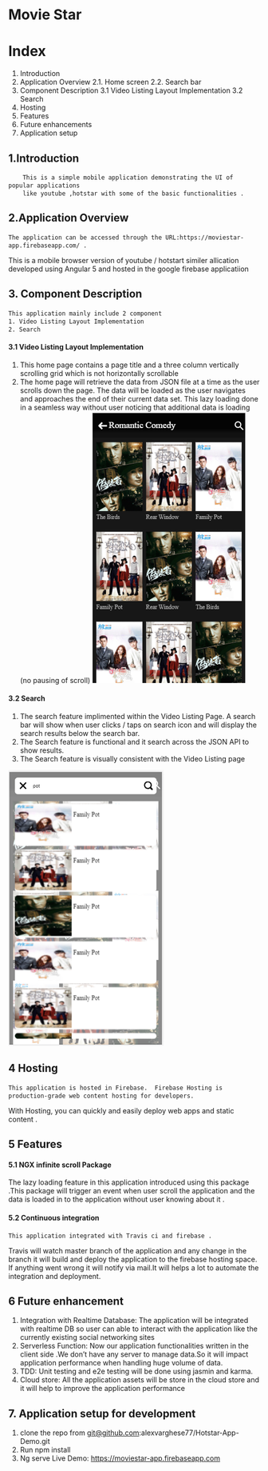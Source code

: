 # Movie Star 

	
# Index
 1. Introduction
 2. Application Overview
    2.1. Home screen
    2.2. Search bar
 3. Component Description
    3.1 Video Listing Layout Implementation
    3.2 Search
 4. Hosting
 5. Features
 6. Future enhancements
 7. Application setup 




## 1.Introduction
        This is a simple mobile application demonstrating the UI of popular applications
        like youtube ,hotstar with some of the basic functionalities . 

## 2.Application Overview
	
	The application can be accessed through the URL:https://moviestar-app.firebaseapp.com/ .
  This is a mobile browser version of youtube / hotstart similer allication developed using Angular 5 and hosted in the google firebase applicatiion

## 3. Component Description
	
	This application mainly include 2 component 
    1. Video Listing Layout Implementation
    2. Search
    
#### 3.1 Video Listing Layout Implementation

1. This home page contains a page title and a three column vertically scrolling grid which is not horizontally scrollable
2. The home page will retrieve the data from JSON file at a time as the user scrolls down the page. The data will be loaded as the user navigates and approaches the end of their current data set. This lazy loading  done in a seamless way without user noticing that additional data is loading (no pausing of scroll)
![alt text](https://raw.githubusercontent.com/alexvarghese77/Hotstar-App-Demo/master/src/assets/screenshots/listcontent.PNG)
#### 3.2  Search
 1. The search feature implimented within the Video Listing Page. A search bar will show when user clicks / taps on search icon and will display the search results below the search bar. 
2. The Search feature is functional and it search across the JSON API to show results.
3. The Search feature is visually consistent with the Video Listing page

![alt text](https://raw.githubusercontent.com/alexvarghese77/Hotstar-App-Demo/master/src/assets/screenshots/searchlist.PNG)
## 4 Hosting
	This application is hosted in Firebase.  Firebase Hosting is production-grade web content hosting for developers. 
  With Hosting, you can quickly and easily deploy web apps and static content .
## 5 Features
#### 5.1 NGX infinite scroll Package
  The lazy loading feature in this application introduced using this package .This package will trigger an event when user scroll the application and the data is loaded in to the application without user knowing about it .

#### 5.2 Continuous integration 
	
	This application integrated with Travis ci and firebase .
  Travis will watch master branch of the application and any change in the branch it will build and deploy the application to the firebase hosting space.
  If anything went wrong it will notify via mail.It will helps a lot to automate the integration and deployment.

## 6 Future enhancement 
1. Integration with Realtime Database: The application will be integrated with realtime DB so user can able to interact with the application like the currently existing social networking sites
2. Serverless Function: Now our application functionalities written in the client side .We don’t have any server to manage data.So it will impact application performance when  handling huge volume of data.
3. TDD: Unit testing and  e2e testing will be done using jasmin and karma. 
4. Cloud store: All the application assets will be store in the cloud store and it will help to improve the application performance

## 7. Application setup for development

1. clone the repo from git@github.com:alexvarghese77/Hotstar-App-Demo.git
2. Run npm install
3. Ng serve
Live Demo: https://moviestar-app.firebaseapp.com


